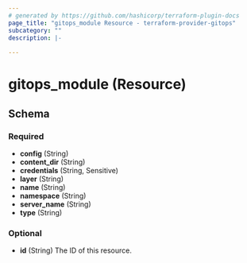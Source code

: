 ```yaml
---
# generated by https://github.com/hashicorp/terraform-plugin-docs
page_title: "gitops_module Resource - terraform-provider-gitops"
subcategory: ""
description: |-
  
---
```


# gitops_module (Resource)





<!-- schema generated by tfplugindocs -->
## Schema

### Required

- **config** (String)
- **content_dir** (String)
- **credentials** (String, Sensitive)
- **layer** (String)
- **name** (String)
- **namespace** (String)
- **server_name** (String)
- **type** (String)

### Optional

- **id** (String) The ID of this resource.


